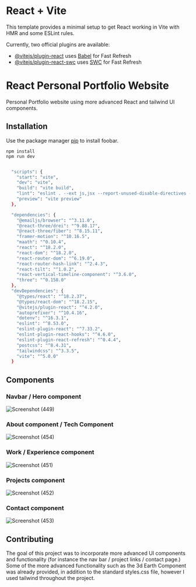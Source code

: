 # React + Vite

This template provides a minimal setup to get React working in Vite with HMR and some ESLint rules.

Currently, two official plugins are available:

- [@vitejs/plugin-react](https://github.com/vitejs/vite-plugin-react/blob/main/packages/plugin-react/README.md) uses [Babel](https://babeljs.io/) for Fast Refresh
- [@vitejs/plugin-react-swc](https://github.com/vitejs/vite-plugin-react-swc) uses [SWC](https://swc.rs/) for Fast Refresh

# React Personal Portfolio Website

Personal Portfolio website using more advanced React and tailwind UI components.

## Installation

Use the package manager [pip](https://pip.pypa.io/en/stable/) to install foobar.

```
npm install
npm run dev
```

```bash

  "scripts": {
    "start": "vite",
    "dev": "vite",
    "build": "vite build",
    "lint": "eslint . --ext js,jsx --report-unused-disable-directives --max-warnings 0",
    "preview": "vite preview"
  },

  "dependencies": {
    "@emailjs/browser": "^3.11.0",
    "@react-three/drei": "^9.88.17",
    "@react-three/fiber": "^8.15.11",
    "framer-motion": "^10.16.5",
    "maath": "^0.10.4",
    "react": "^18.2.0",
    "react-dom": "^18.2.0",
    "react-router-dom": "^6.19.0",
    "react-router-hash-link": "^2.4.3",
    "react-tilt": "^1.0.2",
    "react-vertical-timeline-component": "^3.6.0",
    "three": "^0.158.0"
  },
  "devDependencies": {
    "@types/react": "^18.2.37",
    "@types/react-dom": "^18.2.15",
    "@vitejs/plugin-react": "^4.2.0",
    "autoprefixer": "^10.4.16",
    "dotenv": "^16.3.1",
    "eslint": "^8.53.0",
    "eslint-plugin-react": "^7.33.2",
    "eslint-plugin-react-hooks": "^4.6.0",
    "eslint-plugin-react-refresh": "^0.4.4",
    "postcss": "^8.4.31",
    "tailwindcss": "^3.3.5",
    "vite": "^5.0.0"
  }
```

## Components

### Navbar / Hero component
![Screenshot (449)](https://github.com/wells1989/Full-stack-blog/assets/122035759/88dc5c96-4ba6-4f73-af97-5fb107b03063)

### About component / Tech Component
![Screenshot (454)](https://github.com/wells1989/Full-stack-blog/assets/122035759/de3309c4-c989-4ad7-b44d-76f3d415e6e3)

### Work / Experience component
![Screenshot (451)](https://github.com/wells1989/Full-stack-blog/assets/122035759/99f29410-31f1-4e17-bf1c-c1dda26dabea)

### Projects component
![Screenshot (452)](https://github.com/wells1989/Full-stack-blog/assets/122035759/ea3227de-1b8f-48c3-8849-98ccf30680a3)

### Contact component
![Screenshot (453)](https://github.com/wells1989/Full-stack-blog/assets/122035759/b050836b-1c5a-44fe-9ecb-99211b9c47eb)

## Contributing

The goal of this project was to incorporate more advanced UI components and functionality (for instance the nav bar / project links / contact page.) Some of the more advanced functionality such as the 3d Earth Component was already provided, in addition to the standard styles.css file, however I used tailwind throughout the project.

